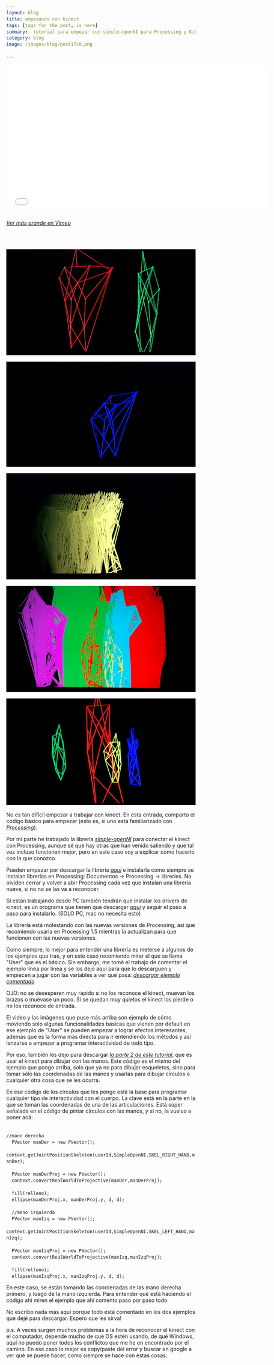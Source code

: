 ```yaml
---
layout: blog
title: empezando con kinect
tags: [tags for the post, is here]  
summary:  tutorial para empezar con simple-openNI para Processing y Kinect
category: blog
image: /images/blog/post17/0.png

---
```


<p><iframe frameborder="0" height="394" src="//player.vimeo.com/video/135920131" width="700"></iframe></p>

_[Ver más grande en Vimeo](https://vimeo.com/135920131)_

<br>
<br>

![Alt text](/images/blog/post17/1.png)  

![Alt text](/images/blog/post17/2.png)  

![Alt text](/images/blog/post17/3.png)  

![Alt text](/images/blog/post17/4.png)  

![Alt text](/images/blog/post17/5.png)  


No es tan difícil empezar a trabajar con kinect. En esta entrada, comparto el código básico para empezar (esto es, si uno está familiarizado con [*Processing*](https://processing.org/)).

Por mi parte he trabajado la librería [*simple-openNI*](https://code.google.com/p/simple-openni/) para conectar el kinect con Processing, aunque sé que hay otras que han venido saliendo y que tal vez incluso funcionen mejor, pero en este caso voy a explicar como hacerlo con la que conozco. 

Pueden empezar por  descargar la librería [*aquí*](https://dl.dropboxusercontent.com/u/21566953/SimpleOpenNI-1.96.zip) e instalarla como siempre se instalan librerías en Processing: Documentos -> Processing -> libreries. No olviden cerrar y volver a abir Processing cada vez que instalan una librería nueva, si no no se las va a reconocer. 

Si están trabajando desde PC también tendrán que instalar los drivers de kinect, es un programa que tienen que descargar [*aquí*](https://www.microsoft.com/en-us/download/details.aspx?id=44561) y seguir el paso a paso para instalarlo. (SOLO PC, mac no necesita esto)

La librería está molestando con las nuevas versiones de Processing, así que recomiendo usarla en Processing 1.5 mientras la actualizan para que funcionen con las nuevas versiones.

Como siempre, lo mejor para entender una librería es meterse a algunos de los ejemplos que trae, y en este caso recomiendo mirar el que se llama "User" que es el básico. Sin embargo,  me tomé el trabajo de comentar el ejemplo línea por línea y se los dejo aquí para que lo descarguen y empiecen a jugar con las variables a ver qué pasa: [*descargar ejemplo comentado*](https://dl.dropboxusercontent.com/u/21566953/mqvlm/post17_simpleOpenNI.zip) 

OJO: no se desesperen muy rápido si no los reconoce el kinect, muevan los brazos o muévase un poco. Si se quedan muy quietos el kinect los pierde o no los reconoce de entrada. 

El video y las imágenes que puse más arriba son ejemplo de cómo moviendo solo algunas funcionalidades básicas que vienen por default en ese ejemplo de "User" se pueden empezar a lograr efectos interesantes, además que es la forma más directa para ir entendiendo los métodos y así lanzarse a empezar a programar interactividad de todo tipo. 

Por eso, también les dejo para descargar [*la parte 2 de este tutorial*](https://dl.dropboxusercontent.com/u/21566953/mqvlm/post17_circulosConLasManos.zip), que es usar el kinect para dibujar con las manos. Este código es el mismo del ejemplo que pongo arriba, solo que ya no para dibujar esqueletos, sino para tomar sólo las coordenadas de las manos y usarlas para dibujar círculos o cualquier otra cosa que se les ocurra. 

En ese código de los círculos que les pongo está la base para programar cualquier tipo de interactividad con el cuerpo. La clave está en la parte en la que se toman las coordenadas de una de las articulaciones. Está súper señalada en el código de pintar círculos con las manos, y si no, la vuelvo a poner acá:

<code>
//mano derecha
  PVector manDer = new PVector();
  context.getJointPositionSkeleton(userId,SimpleOpenNI.SKEL_RIGHT_HAND,manDer);
</code>


<code>
  PVector manDerProj = new PVector();
  context.convertRealWorldToProjective(manDer,manDerProj);
</code>  
  
<code> 
  fill(relleno);
  ellipse(manDerProj.x, manDerProj.y, d, d);
</code>   

<code> 
  //mano izquierda
  PVector manIzq = new PVector();
  context.getJointPositionSkeleton(userId,SimpleOpenNI.SKEL_LEFT_HAND,manIzq);
</code>   

<code> 
  PVector manIzqProj = new PVector();
  context.convertRealWorldToProjective(manIzq,manIzqProj);
</code> 

<code> 
  fill(relleno);
  ellipse(manIzqProj.x, manIzqProj.y, d, d);
</code> 

 En este caso, se están tomando las coordenadas de las mano derecha primero, y luego de la mano izquierda. Para entender qué está haciendo el código ahí miren el ejemplo que ahí comento paso por paso todo. 



No escribo nada más aquí porque todo está comentado en los dos ejemplos que dejé para descargar. Espero que les sirva!

p.s. A veces surgen muchos problemas a la hora de reconocer el kinect con el computador, depende mucho de qué OS estén usando, de qué Windows, aquí no puedo poner todos los conflictos que me he en encontrado por el camino. En ese caso lo mejor es copy/paste del error y buscar en google a ver qué se puede hacer, como siempre se hace con estas cosas. 




<br>
<br>

